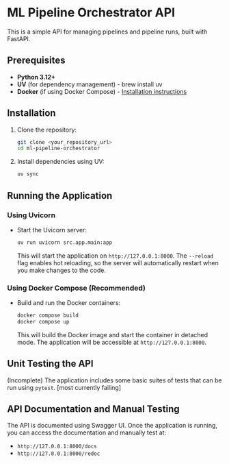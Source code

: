# ML Pipeline Orchestrator API

This is a simple API for managing pipelines and pipeline runs, built with FastAPI.


## Prerequisites

* **Python 3.12+**
* **UV** (for dependency management) - brew install uv
* **Docker** (if using Docker Compose) - [Installation instructions](https://docs.docker.com/get-docker/)

## Installation

1.  Clone the repository:

    ```bash
    git clone <your_repository_url>
    cd ml-pipeline-orchestrator
    ```

2.  Install dependencies using UV:

    ```bash
    uv sync
    ```

## Running the Application

### Using Uvicorn


- Start the Uvicorn server:

    ```bash
    uv run uvicorn src.app.main:app   
    ```

    This will start the application on `http://127.0.0.1:8000`. The `--reload` flag enables hot reloading, so the server will automatically restart when you make changes to the code.

### Using Docker Compose (Recommended)

- Build and run the Docker containers:

    ```bash
    docker compose build
    docker compose up
    ```

    This will build the Docker image and start the container in detached mode. The application will be accessible at `http://127.0.0.1:8000`.

## Unit Testing the API

 (Incomplete) The application includes some basic suites of tests that can be run using `pytest`. [most currently failing]

## API Documentation and Manual Testing

The API is documented using Swagger UI. Once the application is running, you can access the documentation and manually test at:

* `http://127.0.0.1:8000/docs`
* `http://127.0.0.1:8000/redoc`
